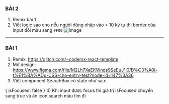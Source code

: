 ### BÀI 2
1) Remix bài 1
2) Viết logic sao cho nếu người dùng nhập vào > 10 ký tự thì border của input đổi màu sang `#F00`
![Image](https://media.giphy.com/media/qedxHJja2Yuu9LFDzt/giphy.gif)



___


### BÀI 1
1) Remix: https://glitch.com/~codersx-react-template
2) Mở design: https://www.figma.com/file/M2Lh7XaEKWnds9SeEuJ1l0/B%C3%A0i-t%E1%BA%ADp-CSS-cho-entry-test?node-id=147%3A36
3) Viết component SearchBox có state như sau:

{ isFocused: false }
4) Khi input được focus thì giá trị isFocused chuyển sang true và ẩn icon search màu tím đi
